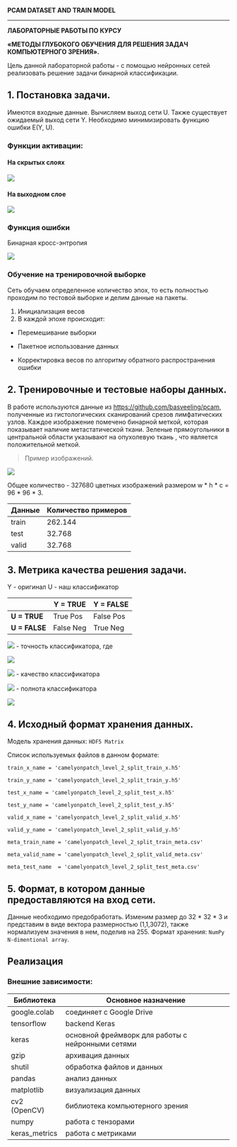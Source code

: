  **PCAM DATASET AND TRAIN MODEL**

------------



**ЛАБОРАТОРНЫЕ РАБОТЫ ПО КУРСУ**


**«МЕТОДЫ ГЛУБОКОГО ОБУЧЕНИЯ ДЛЯ РЕШЕНИЯ ЗАДАЧ КОМПЬЮТЕРНОГО ЗРЕНИЯ».**

Цель данной лабораторной работы - с помощью нейронных сетей реализовать решение задачи бинарной классификации.



##  1.  Постановка задачи.

Имеются входные данные. Вычисляем выход сети U. Также существует ожидаемый выход сети Y. Необходимо минимизировать функцию ошибки E(Y, U).

### Функции активации:

#### На скрытых слоях

![](https://github.com/NovozhilovaA/pcam_train/blob/master/images/ReLU.PNG?raw=true)


#### На выходном слое


![](https://github.com/NovozhilovaA/pcam_train/blob/master/images/sigmoid.png?raw=true)


### Функция ошибки 

Бинарная кросс-энтропия

![](https://github.com/NovozhilovaA/pcam_train/blob/master/images/loss.png?raw=true)

### Обучение на тренировочной выборке
Сеть обучаем определенное количество эпох, то есть полностью проходим по тестовой выборке и делим данные на пакеты.

1. Инициализация весов
2. В каждой эпохе происходит:

- Перемешивание выборки

- Пакетное использование данных

- Корректировка весов по алгоритму обратного распространения ошибки


## 2. Тренировочные и тестовые наборы данных.
В работе используются данные из https://github.com/basveeling/pcam, полученные из гистологических сканирований срезов лимфатических узлов. Каждое изображение помечено бинарной меткой, которая показывает наличие метастатической ткани. Зеленые прямоугольники в центральной области указывают на опухолевую ткань , что является положительной меткой.
> Пример изображений.

![](https://github.com/basveeling/pcam/blob/master/pcam.jpg?raw=true)



Общее количество - 327680 цветных изображений размером
w \* h \* c  = 96 \* 96 \* 3.

|  Данные  | Количество примеров |
| ------------ | ------------ |
|  train  |  262.144 |
|  test  |  32.768  |
|  valid  | 32.768  |





## 3. Метрика качества решения задачи.
 
Y - оригинал
U - наш классификатор

|   | Y = TRUE |  Y = FALSE |
| ------------ | ------------ | ------------ |
|  **U = TRUE** |  True Pos  |  False Pos |
|  **U = FALSE** |  False Neg  |  True Neg  |





![](https://github.com/NovozhilovaA/pcam_train/blob/master/images/metric_accuracy.png?raw=true) - точность классификатора, где

![](https://github.com/NovozhilovaA/pcam_train/blob/master/images/metric_N.png?raw=true) 

![](https://github.com/NovozhilovaA/pcam_train/blob/master/images/metric_precision.png?raw=true)  - качество классификатора

![](https://github.com/NovozhilovaA/pcam_train/blob/master/images/metric_recall.png?raw=true)  - полнота классификатора

![](https://github.com/NovozhilovaA/pcam_train/blob/master/images/metric_f1_score.png?raw=true) 




## 4. Исходный формат хранения данных. 
Модель хранения данных: `HDF5 Matrix`

Список используемых файлов в данном формате:

`train_x_name = 'camelyonpatch_level_2_split_train_x.h5'`

`train_y_name = 'camelyonpatch_level_2_split_train_y.h5'`

`test_x_name = 'camelyonpatch_level_2_split_test_x.h5'`

`test_y_name = 'camelyonpatch_level_2_split_test_y.h5'`

`valid_x_name = 'camelyonpatch_level_2_split_valid_x.h5'`

`valid_y_name = 'camelyonpatch_level_2_split_valid_y.h5'`

`meta_train_name = 'camelyonpatch_level_2_split_train_meta.csv'`

`meta_valid_name = 'camelyonpatch_level_2_split_valid_meta.csv'`

`meta_test_name  = 'camelyonpatch_level_2_split_test_meta.csv'`




## 5. Формат, в котором данные предоставляются на вход сети.
Данные необходимо предобработать. Изменим размер до 32 \* 32 \* 3 и представим в виде вектора размерностью (1,1,3072), также нормализуем значения в нем, поделив на 255. Формат хранения: `NumPy N-dimentional array`.



## Реализация
### Внешние зависимости:


|  Библиотека  | Основное назначение |
| ------------ | ------------ |
| google.colab | соединяет с Google Drive |
| tensorflow | backend Keras |
| keras | основной фреймворк для работы с нейронными сетями |
| gzip | архивация данных |
| shutil | обработка файлов и данных |
| pandas | анализ данных |
| matplotlib | визуализация данных |
| cv2 (OpenCV) | библиотека компьютерного зрения |
| numpy | работа с тензорами |
| keras_metrics | работа с метриками |